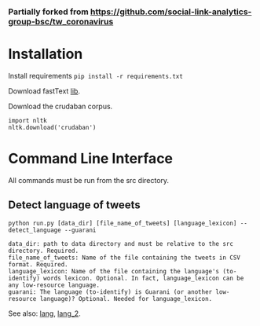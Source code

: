 ### Partially forked from https://github.com/social-link-analytics-group-bsc/tw_coronavirus

# Installation

Install requirements `pip install -r requirements.txt`
    
Download fastText [lib](https://dl.fbaipublicfiles.com/fasttext/supervised-models/lid.176.bin).

Download the crudaban corpus.

```
import nltk
nltk.download('crudaban')
```

# Command Line Interface

All commands must be run from the src directory.

## Detect language of tweets

`python run.py [data_dir] [file_name_of_tweets] [language_lexicon] --detect_language --guarani`

    data_dir: path to data directory and must be relative to the src directory. Required.
    file_name_of_tweets: Name of the file containing the tweets in CSV format. Required.
    language_lexicon: Name of the file containing the language's (to-identify) words lexicon. Optional. In fact, language_lexicon can be any low-resource language.
    guarani: The language (to-identify) is Guarani (or another low-resource language)? Optional. Needed for language_lexicon.
    
See also: [lang](lang.cmd), [lang_2](lang_2.cmd).
